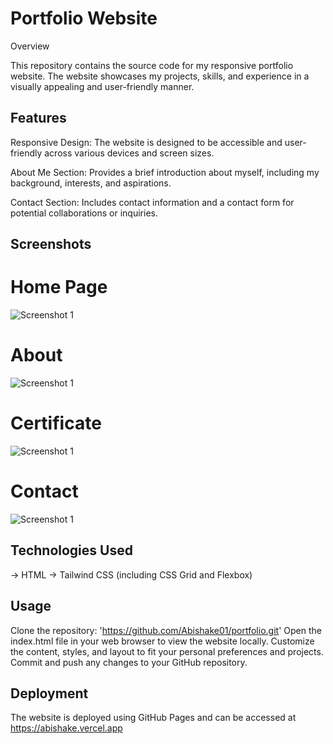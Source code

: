 <h1>Portfolio Website</h1>
Overview

This repository contains the source code for my responsive portfolio website. The website showcases my projects, skills, and experience in a visually appealing and user-friendly manner.

## Features
Responsive Design: The website is designed to be accessible and user-friendly across various devices and screen sizes.

About Me Section: Provides a brief introduction about myself, including my background, interests, and aspirations.

Contact Section: Includes contact information and a contact form for potential collaborations or inquiries.

## Screenshots

<h1>Home Page</h1>

![Screenshot 1](images/home.png)
<h1>About</h1>

![Screenshot 1](images/about.png)
<h1>Certificate</h1>

![Screenshot 1](images/certificate.png)
<h1>Contact</h1>

![Screenshot 1](images/contact.png)

## Technologies Used

-> HTML
-> Tailwind CSS (including CSS Grid and Flexbox)
 
## Usage

Clone the repository: 'https://github.com/Abishake01/portfolio.git'
Open the index.html file in your web browser to view the website locally.
Customize the content, styles, and layout to fit your personal preferences and projects.
Commit and push any changes to your GitHub repository.

## Deployment

The website is deployed using GitHub Pages and can be accessed at  https://abishake.vercel.app
